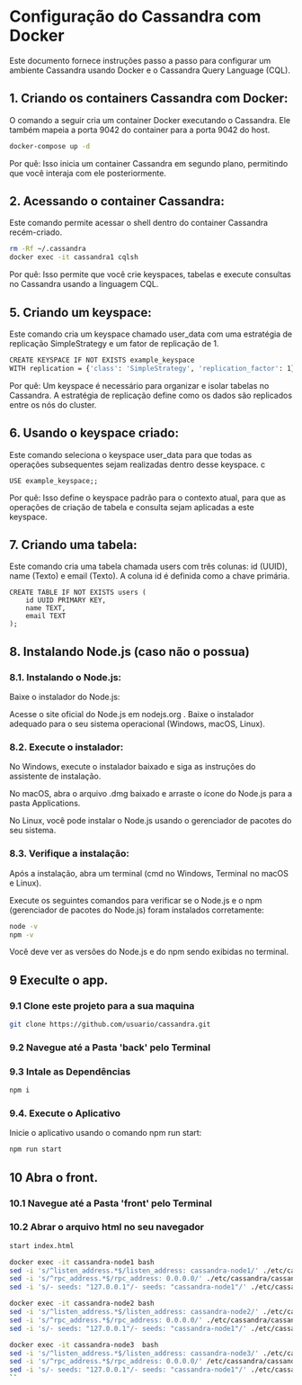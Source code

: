 # Configuração do Cassandra com Docker

Este documento fornece instruções passo a passo para configurar um ambiente Cassandra usando Docker e o Cassandra Query Language (CQL).

## 1. Criando os containers Cassandra com Docker:

O comando a seguir cria um container Docker executando o Cassandra. Ele também mapeia a porta 9042 do container para a porta 9042 do host.

```bash
docker-compose up -d

```

Por quê: Isso inicia um container Cassandra em segundo plano, permitindo que você interaja com ele posteriormente.

## 2. Acessando o container Cassandra:
Este comando permite acessar o shell dentro do container Cassandra recém-criado.

```bash
rm -Rf ~/.cassandra
docker exec -it cassandra1 cqlsh

```

Por quê: Isso permite que você crie keyspaces, tabelas e execute consultas no Cassandra usando a linguagem CQL.

## 5. Criando um keyspace:
Este comando cria um keyspace chamado user_data com uma estratégia de replicação SimpleStrategy e um fator de replicação de 1.

```bash
CREATE KEYSPACE IF NOT EXISTS example_keyspace
WITH replication = {'class': 'SimpleStrategy', 'replication_factor': 1};
```

Por quê: Um keyspace é necessário para organizar e isolar tabelas no Cassandra. A estratégia de replicação define como os dados são replicados entre os nós do cluster.

## 6. Usando o keyspace criado:
Este comando seleciona o keyspace user_data para que todas as operações subsequentes sejam realizadas dentro desse keyspace.
c

```clq
USE example_keyspace;;
```
Por quê: Isso define o keyspace padrão para o contexto atual, para que as operações de criação de tabela e consulta sejam aplicadas a este keyspace.

## 7. Criando uma tabela:
Este comando cria uma tabela chamada users com três colunas: id (UUID), name (Texto) e email (Texto). A coluna id é definida como a chave primária.

```clq
CREATE TABLE IF NOT EXISTS users (
    id UUID PRIMARY KEY,
    name TEXT,
    email TEXT
);
```

## 8. Instalando Node.js (caso não o possua)
### 8.1. Instalando o Node.js:
Baixe o instalador do Node.js:

Acesse o site oficial do Node.js em nodejs.org
.
Baixe o instalador adequado para o seu sistema operacional (Windows, macOS, Linux).

### 8.2. Execute o instalador:
No Windows, execute o instalador baixado e siga as instruções do assistente de instalação.

No macOS, abra o arquivo .dmg baixado e arraste o ícone do Node.js para a pasta Applications.

No Linux, você pode instalar o Node.js usando o gerenciador de pacotes do seu sistema.

### 8.3. Verifique a instalação:
Após a instalação, abra um terminal (cmd no Windows, Terminal no macOS e Linux).

Execute os seguintes comandos para verificar se o Node.js e o npm (gerenciador de pacotes do Node.js) foram instalados corretamente:

```bash
node -v
npm -v
```
Você deve ver as versões do Node.js e do npm sendo exibidas no terminal.

## 9 Execulte o app.

### 9.1 Clone este projeto para a sua maquina
```bash
git clone https://github.com/usuario/cassandra.git
```
### 9.2 Navegue até a Pasta 'back' pelo Terminal

### 9.3 Intale as Dependências
```bash
npm i
```
### 9.4. Execute o Aplicativo
Inicie o aplicativo usando o comando npm run start:
```bash
npm run start
```

## 10 Abra o front.

### 10.1 Navegue até a Pasta 'front' pelo Terminal

### 10.2 Abrar o arquivo html no seu navegador
```bash
start index.html

docker exec -it cassandra-node1 bash
sed -i 's/^listen_address.*$/listen_address: cassandra-node1/' ./etc/cassandra/cassandra.yaml
sed -i 's/^rpc_address.*$/rpc_address: 0.0.0.0/' ./etc/cassandra/cassandra.yaml
sed -i 's/- seeds: "127.0.0.1"/- seeds: "cassandra-node1"/' ./etc/cassandra/cassandra.yaml

docker exec -it cassandra-node2 bash
sed -i 's/^listen_address.*$/listen_address: cassandra-node2/' ./etc/cassandra/cassandra.yaml
sed -i 's/^rpc_address.*$/rpc_address: 0.0.0.0/' ./etc/cassandra/cassandra.yaml
sed -i 's/- seeds: "127.0.0.1"/- seeds: "cassandra-node1"/' ./etc/cassandra/cassandra.yaml

docker exec -it cassandra-node3  bash
sed -i 's/^listen_address.*$/listen_address: cassandra-node3/' ./etc/cassandra/cassandra.yaml
sed -i 's/^rpc_address.*$/rpc_address: 0.0.0.0/' /etc/cassandra/cassandra.yaml
sed -i 's/- seeds: "127.0.0.1"/- seeds: "cassandra-node1"/' ./etc/cassandra/cassandra.yaml
``